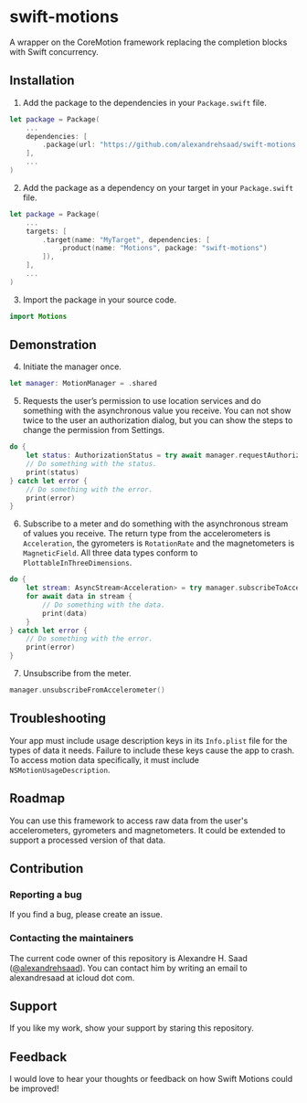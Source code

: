 # swift-motions

A wrapper on the CoreMotion framework replacing the completion blocks with Swift concurrency.

## Installation

1. Add the package to the dependencies in your `Package.swift` file.

```swift
let package = Package(
    ...
    dependencies: [
        .package(url: "https://github.com/alexandrehsaad/swift-motions.git", branch: "main")
    ],
    ...
)
```

2. Add the package as a dependency on your target in your `Package.swift` file.

```swift
let package = Package(
    ...
    targets: [
        .target(name: "MyTarget", dependencies: [
            .product(name: "Motions", package: "swift-motions")
        ]),
    ],
    ...
)
```

3. Import the package in your source code.

```swift
import Motions
```

## Demonstration

4. Initiate the manager once.

```swift
let manager: MotionManager = .shared
```

5. Requests the user’s permission to use location services and do something with the asynchronous value you receive. You can not show twice to the user an authorization dialog, but you can show the steps to change the permission from Settings.

```swift
do {
    let status: AuthorizationStatus = try await manager.requestAuthorization()
    // Do something with the status.
    print(status)
} catch let error {
    // Do something with the error.
    print(error)
}
```

6. Subscribe to a meter and do something with the asynchronous stream of values you receive. The return type from the accelerometers is `Acceleration`, the gyrometers is `RotationRate` and the magnetometers is `MagneticField`. All three data types conform to `PlottableInThreeDimensions`.

```swift
do {
    let stream: AsyncStream<Acceleration> = try manager.subscribeToAccelerometer()
    for await data in stream {
        // Do something with the data.
        print(data)
    }
} catch let error {
    // Do something with the error.
    print(error)
}
```

7. Unsubscribe from the meter.

```swift
manager.unsubscribeFromAccelerometer()
```

## Troubleshooting

Your app must include usage description keys in its `Info.plist` file for the types of data it needs. Failure to include these keys cause the app to crash. To access motion data specifically, it must include `NSMotionUsageDescription`.

## Roadmap

You can use this framework to access raw data from the user's accelerometers, gyrometers and magnetometers. It could be extended to support a processed version of that data.

## Contribution

### Reporting a bug

If you find a bug, please create an issue.

### Contacting the maintainers

The current code owner of this repository is Alexandre H. Saad ([@alexandrehsaad](https://github.com/alexandrehsaad)). You can contact him by writing an email to alexandresaad at icloud dot com.

## Support

If you like my work, show your support by staring this repository.
 
## Feedback

I would love to hear your thoughts or feedback on how Swift Motions could be improved!
